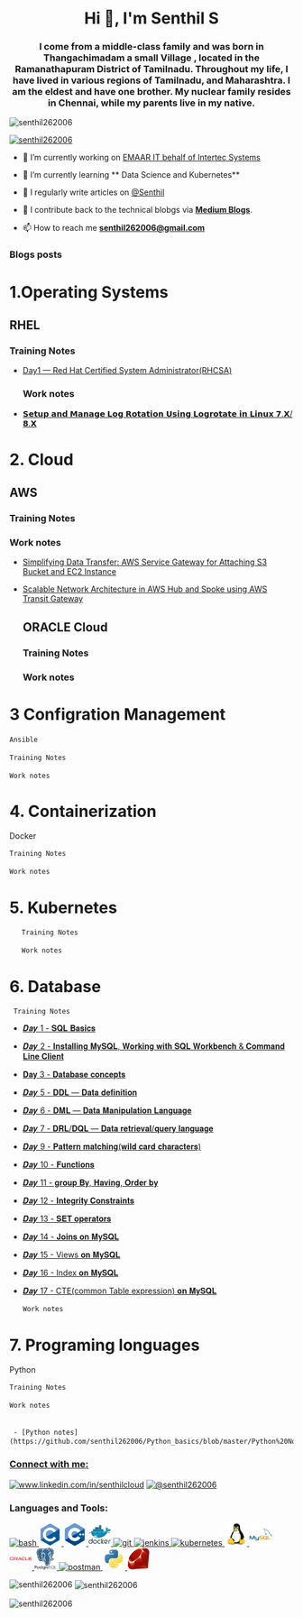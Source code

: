 <h1 align="center">Hi 👋, I'm Senthil S</h1>
<h3 align="center">I come from a middle-class family and was born in Thangachimadam a small Village , located in the Ramanathapuram District of Tamilnadu. Throughout my life, I have lived in various regions of Tamilnadu, and Maharashtra. I am the eldest and have one brother. My nuclear family resides in Chennai, while my parents live in my native.</h3>

<p align="left"> <img src="https://komarev.com/ghpvc/?username=senthil262006&label=Profile%20views&color=0e75b6&style=flat" alt="senthil262006" /> </p>

<p align="left"> <a href="https://github.com/ryo-ma/github-profile-trophy"><img src="https://github-profile-trophy.vercel.app/?username=senthil262006" alt="senthil262006" /></a> </p>

- 🔭 I’m currently working on [EMAAR IT behalf of Intertec Systems](https://www.intertecsystems.com/)

- 🌱 I’m currently learning **  Data Science and Kubernetes**

- 📝 I regularly write articles on [@Senthil](@Senthil)
- :newspaper: I contribute back to the technical blobgs via **[Medium Blogs](https://www.cloudnloud.com/](https://medium.com/me/stories/public))**.

- 📫 How to reach me **senthil262006@gmail.com**

### Blogs posts
# 1.Operating Systems
  ## RHEL 
  ### Training Notes
- [Day1 — Red Hat Certified System Administrator(RHCSA)](https://medium.com/cloudnloud/day1-red-hat-certified-system-administrator-rhca-e0563874ea45) 	
  ### Work notes
- [𝗦𝗲𝘁𝘂𝗽 𝗮𝗻𝗱 𝗠𝗮𝗻𝗮𝗴𝗲 𝗟𝗼𝗴 𝗥𝗼𝘁𝗮𝘁𝗶𝗼𝗻 𝗨𝘀𝗶𝗻𝗴 𝗟𝗼𝗴𝗿𝗼𝘁𝗮𝘁𝗲 𝗶𝗻 𝗟𝗶𝗻𝘂𝘅 𝟳.𝗫/𝟴.𝗫](https://medium.com/cloudnloud/setup-and-manage-log-rotation-using-logrotate-in-linux-7-x-8-x-c214de05021e) 

# 2. Cloud 

   ## AWS 
   ### Training Notes
   ### Work notes
  
- [Simplifying Data Transfer: AWS Service Gateway for Attaching S3 Bucket and EC2 Instance](https://medium.com/cloudnloud/introduction-130e817038ee)	
- [Scalable Network Architecture in AWS Hub and Spoke using AWS Transit Gateway](https://medium.com/cloudnloud/introduction-5a3a2bad8567) 
	
    ## ORACLE Cloud 
    ### Training Notes
    ### Work notes
	
# 3 Configration Management 

    Ansible 
   
	Training Notes
	
	Work notes
	
# 4.  Containerization	
	
   Docker
   
	Training Notes
	
	Work notes

# 5. Kubernetes

       Training Notes
   
       Work notes
   
# 6. Database
   
     Training Notes
      
- [𝑫𝒂𝒚 1 - 𝐒𝐐𝐋 𝐁𝐚𝐬𝐢𝐜𝐬](https://medium.com/cloudnloud/mysql-86b4c39530f7) 	

- [𝑫𝒂𝒚 2 - 𝐈𝐧𝐬𝐭𝐚𝐥𝐥𝐢𝐧𝐠 𝐌𝐲𝐒𝐐𝐋, 𝐖𝐨𝐫𝐤𝐢𝐧𝐠 𝐰𝐢𝐭𝐡 𝐒𝐐𝐋 𝐖𝐨𝐫𝐤𝐛𝐞𝐧𝐜𝐡 & 𝐂𝐨𝐦𝐦𝐚𝐧𝐝 𝐋𝐢𝐧𝐞 𝐂𝐥𝐢𝐞𝐧𝐭](https://medium.com/cloudnloud/mysql-bdd23f7309c3)

- [𝐃𝐚𝐲 3 - 𝐃𝐚𝐭𝐚𝐛𝐚𝐬𝐞 𝐜𝐨𝐧𝐜𝐞𝐩𝐭𝐬 ](https://medium.com/cloudnloud/mysql-9adbbc8c62d0)

- [𝑫𝒂𝒚 5 - 𝐃𝐃𝐋 — 𝐃𝐚𝐭𝐚 𝐝𝐞𝐟𝐢𝐧𝐢𝐭𝐢𝐨𝐧](https://medium.com/cloudnloud/mysql-f743ae039f0)

- [𝑫𝒂𝒚 6 - 𝐃𝐌𝐋 — 𝐃𝐚𝐭𝐚 𝐌𝐚𝐧𝐢𝐩𝐮𝐥𝐚𝐭𝐢𝐨𝐧 𝐋𝐚𝐧𝐠𝐮𝐚𝐠𝐞](https://medium.com/cloudnloud/mysql-df03d427a5a5)

- [𝑫𝒂𝒚 7 - 𝐃𝐑𝐋/𝐃𝐐𝐋 — 𝐃𝐚𝐭𝐚 𝐫𝐞𝐭𝐫𝐢𝐞𝐯𝐚𝐥/𝐪𝐮𝐞𝐫𝐲 𝐥𝐚𝐧𝐠𝐮𝐚𝐠𝐞](https://medium.com/cloudnloud/mysql-4dc246a07fe3)

- [𝑫𝒂𝒚 9 - 𝐏𝐚𝐭𝐭𝐞𝐫𝐧 𝐦𝐚𝐭𝐜𝐡𝐢𝐧𝐠(𝐰𝐢𝐥𝐝 𝐜𝐚𝐫𝐝 𝐜𝐡𝐚𝐫𝐚𝐜𝐭𝐞𝐫𝐬) ](https://medium.com/cloudnloud/my-sql-8b8820013252)

- [𝑫𝒂𝒚 10 - 𝐅𝐮𝐧𝐜𝐭𝐢𝐨𝐧𝐬 ](https://medium.com/cloudnloud/my-sql-functions-day-10-a50c89b0c512)

- [𝑫𝒂𝒚 11 - 𝐠𝐫𝐨𝐮𝐩 𝐁𝐲, 𝐇𝐚𝐯𝐢𝐧𝐠, 𝐎𝐫𝐝𝐞𝐫 𝐛𝐲 ](https://medium.com/cloudnloud/mysql-6034581985c0)

- [𝑫𝒂𝒚 12 - 𝐈𝐧𝐭𝐞𝐠𝐫𝐢𝐭𝐲 𝐂𝐨𝐧𝐬𝐭𝐫𝐚𝐢𝐧𝐭𝐬 ](https://medium.com/cloudnloud/my-sql-90072a446c92)

- [𝑫𝒂𝒚 13 - 𝐒𝐄𝐓 𝐨𝐩𝐞𝐫𝐚𝐭𝐨𝐫𝐬 ](https://medium.com/cloudnloud/mysql-234dc7d78959)

- [𝑫𝒂𝒚 14 - 𝐉𝐨𝐢𝐧𝐬 𝐨𝐧 𝐌𝐲𝐒𝐐𝐋 ](https://medium.com/cloudnloud/mysql-19a932b7f6b4)

- [𝑫𝒂𝒚 15 - Views 𝐨𝐧 𝐌𝐲𝐒𝐐𝐋 ](https://medium.com/cloudnloud/mysql-290d2e2944bc)

- [𝑫𝒂𝒚 16 - Index 𝐨𝐧 𝐌𝐲𝐒𝐐𝐋 ](https://medium.com/cloudnloud/mysql-431a729d9c38)

- [𝑫𝒂𝒚 17 - CTE(common Table expression) 𝐨𝐧 𝐌𝐲𝐒𝐐𝐋 ](https://medium.com/cloudnloud/mysql-5178302d7f49)
  
      Work notes
   
# 7. Programing longuages  

  Python

    Training Notes

    Work notes

     
     - [Python notes](https://github.com/senthil262006/Python_basics/blob/master/Python%20Notes.html)
   


<!-- BLOG-POST-LIST:END -->
<a href="https://linkedin.com/in/www.linkedin.com/in/senthilcloud" target="blank">

<h3 align="left">Connect with me:</h3>
<p align="left">
<a href="https://linkedin.com/in/www.linkedin.com/in/senthilcloud" target="blank"><img align="center" src="https://raw.githubusercontent.com/rahuldkjain/github-profile-readme-generator/master/src/images/icons/Social/linked-in-alt.svg" alt="www.linkedin.com/in/senthilcloud" height="30" width="40" /></a>
<a href="https://medium.com/@senthil262006" target="blank"><img align="center" src="https://raw.githubusercontent.com/rahuldkjain/github-profile-readme-generator/master/src/images/icons/Social/medium.svg" alt="@senthil262006" height="30" width="40" /></a>
</p>

<h3 align="left">Languages and Tools:</h3>
<p align="left"> <a href="https://www.gnu.org/software/bash/" target="_blank" rel="noreferrer"> <img src="https://www.vectorlogo.zone/logos/gnu_bash/gnu_bash-icon.svg" alt="bash" width="40" height="40"/> </a> <a href="https://www.cprogramming.com/" target="_blank" rel="noreferrer"> <img src="https://raw.githubusercontent.com/devicons/devicon/master/icons/c/c-original.svg" alt="c" width="40" height="40"/> </a> <a href="https://www.w3schools.com/cpp/" target="_blank" rel="noreferrer"> <img src="https://raw.githubusercontent.com/devicons/devicon/master/icons/cplusplus/cplusplus-original.svg" alt="cplusplus" width="40" height="40"/> </a> <a href="https://www.docker.com/" target="_blank" rel="noreferrer"> <img src="https://raw.githubusercontent.com/devicons/devicon/master/icons/docker/docker-original-wordmark.svg" alt="docker" width="40" height="40"/> </a> <a href="https://git-scm.com/" target="_blank" rel="noreferrer"> <img src="https://www.vectorlogo.zone/logos/git-scm/git-scm-icon.svg" alt="git" width="40" height="40"/> </a> <a href="https://www.jenkins.io" target="_blank" rel="noreferrer"> <img src="https://www.vectorlogo.zone/logos/jenkins/jenkins-icon.svg" alt="jenkins" width="40" height="40"/> </a> <a href="https://kubernetes.io" target="_blank" rel="noreferrer"> <img src="https://www.vectorlogo.zone/logos/kubernetes/kubernetes-icon.svg" alt="kubernetes" width="40" height="40"/> </a> <a href="https://www.linux.org/" target="_blank" rel="noreferrer"> <img src="https://raw.githubusercontent.com/devicons/devicon/master/icons/linux/linux-original.svg" alt="linux" width="40" height="40"/> </a> <a href="https://www.mysql.com/" target="_blank" rel="noreferrer"> <img src="https://raw.githubusercontent.com/devicons/devicon/master/icons/mysql/mysql-original-wordmark.svg" alt="mysql" width="40" height="40"/> </a> <a href="https://www.oracle.com/" target="_blank" rel="noreferrer"> <img src="https://raw.githubusercontent.com/devicons/devicon/master/icons/oracle/oracle-original.svg" alt="oracle" width="40" height="40"/> </a> <a href="https://www.postgresql.org" target="_blank" rel="noreferrer"> <img src="https://raw.githubusercontent.com/devicons/devicon/master/icons/postgresql/postgresql-original-wordmark.svg" alt="postgresql" width="40" height="40"/> </a> <a href="https://postman.com" target="_blank" rel="noreferrer"> <img src="https://www.vectorlogo.zone/logos/getpostman/getpostman-icon.svg" alt="postman" width="40" height="40"/> </a> <a href="https://www.python.org" target="_blank" rel="noreferrer"> <img src="https://raw.githubusercontent.com/devicons/devicon/master/icons/python/python-original.svg" alt="python" width="40" height="40"/> </a> <a href="https://www.ruby-lang.org/en/" target="_blank" rel="noreferrer"> <img src="https://raw.githubusercontent.com/devicons/devicon/master/icons/ruby/ruby-original.svg" alt="ruby" width="40" height="40"/> </a> </p>

<p><img align="left" src="https://github-readme-stats.vercel.app/api/top-langs?username=senthil262006&show_icons=true&locale=en&layout=compact" alt="senthil262006" /></p>

<p>&nbsp;<img align="center" src="https://github-readme-stats.vercel.app/api?username=senthil262006&show_icons=true&locale=en" alt="senthil262006" /></p>

<p><img align="center" src="https://github-readme-streak-stats.herokuapp.com/?user=senthil262006&" alt="senthil262006" /></p>
